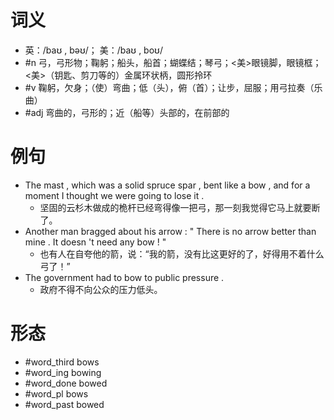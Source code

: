 # 词义
- 英：/baʊ , bəʊ/； 美：/baʊ , boʊ/
- #n 弓，弓形物；鞠躬；船头，船首；蝴蝶结；琴弓；<美>眼镜脚，眼镜框；<美>（钥匙、剪刀等的）金属环状柄，圆形拎环
- #v 鞠躬，欠身；（使）弯曲；低（头），俯（首）；让步，屈服；用弓拉奏（乐曲）
- #adj 弯曲的，弓形的；近（船等）头部的，在前部的
# 例句
- The mast , which was a solid spruce spar , bent like a bow , and for a moment I thought we were going to lose it .
	- 坚固的云杉木做成的桅杆已经弯得像一把弓，那一刻我觉得它马上就要断了。
- Another man bragged about his arrow : " There is no arrow better than mine . It doesn 't need any bow ! "
	- 也有人在自夸他的箭，说：“我的箭，没有比这更好的了，好得用不着什么弓了！”
- The government had to bow to public pressure .
	- 政府不得不向公众的压力低头。
# 形态
- #word_third bows
- #word_ing bowing
- #word_done bowed
- #word_pl bows
- #word_past bowed
